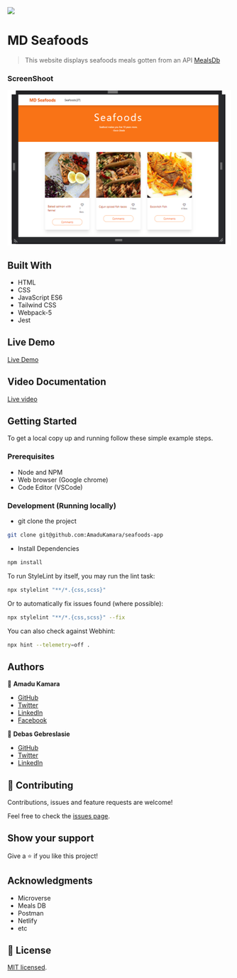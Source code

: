 ![](https://img.shields.io/badge/Microverse-blueviolet)

# MD Seafoods

>This website displays seafoods meals gotten from an API [MealsDb](https://themealdb.com/browse.php?b=f)


### ScreenShoot
![screenshot](./image/../ScreenShot-Seafoods.png)


## Built With

- HTML
- CSS 
- JavaScript ES6
- Tailwind CSS 
- Webpack-5
- Jest

## Live Demo

[Live Demo]()

## Video Documentation
[Live video]()

## Getting Started

To get a local copy up and running follow these simple example steps.

### Prerequisites

- Node and NPM
- Web browser (Google chrome)
- Code Editor (VSCode)

### Development (Running locally)

- git clone the project

```bash 
git clone git@github.com:AmaduKamara/seafoods-app
```

- Install Dependencies

```bash
npm install
```

To run StyleLint by itself, you may run the lint task:

```bash
npx stylelint "**/*.{css,scss}"
```

Or to automatically fix issues found (where possible):

```bash
npx stylelint "**/*.{css,scss}" --fix
```

You can also check against Webhint:

```bash
npx hint --telemetry=off .
```
## Authors

👤 **Amadu Kamara**

- [GitHub](https://github.com/AmaduKamara)
- [Twitter](https://twitter.com/DevAmkam)
- [LinkedIn](https://www.linkedin.com/in/amadu-kamara-3b60a25b)
- [Facebook](https://www.facebook.com/amadus.kamara.7)

👤 **Debas Gebreslasie**

- [GitHub](https://github.com/Debas-31)
- [Twitter](https://twitter.com/DEBSH76956492)
- [LinkedIn](https://www.linkedin.com/in/debas-gebrengus)

## 🤝 Contributing

Contributions, issues and feature requests are welcome!

Feel free to check the [issues page](https://github.com/AmaduKamara/seafoods-app/issues).

## Show your support

Give a ⭐️ if you like this project!

## Acknowledgments

- Microverse 
- Meals DB
- Postman
- Netlify
- etc

## 📝 License

[MIT licensed](https://github.com/AmaduKamara/seafoods-app/blob/dev/LICENSE).